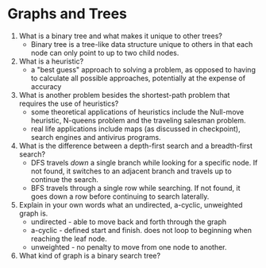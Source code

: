 # Graphs and Trees

1. What is a binary tree and what makes it unique to other trees?
   * Binary tree is a tree-like data structure unique to others in that each node can only point to up to two child nodes.
1. What is a heuristic?
   * a "best guess" approach to solving a problem, as opposed to having to calculate all possible approaches, potentially at the expense of accuracy
1. What is another problem besides the shortest-path problem that requires the use of heuristics?
   * some theoretical applications of heuristics include the Null-move heuristic, N-queens problem and the traveling salesman problem.
   * real life applications include maps (as discussed in checkpoint), search engines and antivirus programs.
1. What is the difference between a depth-first search and a breadth-first search?
	* DFS travels *down* a single branch while looking for a specific node. If not found, it switches to an adjacent branch and travels up to continue the search.
	* BFS travels through a single row while searching. If not found, it goes down a row before continuing to search laterally.
1. Explain in your own words what an undirected, a-cyclic, unweighted graph is.
	* undirected - able to move back and forth through the graph
	* a-cyclic - defined start and finish. does not loop to beginning when reaching the leaf node.
	* unweighted - no penalty to move from one node to another.
1. What kind of graph is a binary search tree?
<!--stackedit_data:
eyJoaXN0b3J5IjpbLTUwMDQ2OTAwMCwxMzExNjA4ODg4LDg1Nj
MyNjcxNCw4NzE2NzEwODVdfQ==
-->